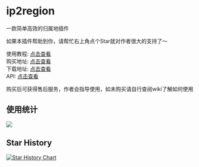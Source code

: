 # ip2region

一款简单高效的归属地插件

如果本插件帮助到你，请帮忙右上角点个Star就对作者很大的支持了～

使用教程: [点击查看](https://ricedoc.handyplus.cn/wiki/ip2region/README/)  
购买地址: [点击查看](https://afdian.net/item/c1bf175c4a3111ed94bb52540025c377)  
下载地址: [点击查看](https://github.com/handy-git/ip2region/releases)  
API: [点击查看](https://handy-git.github.io/ip2region/)

购买后可获得售后服务，作者会指导使用，如未购买请自行查阅wiki了解如何使用

## 使用统计

![](https://bstats.org/signatures/bukkit/ip2region.svg)

## Star History

[![Star History Chart](https://api.star-history.com/svg?repos=handy-git/ip2region&type=Date)](https://star-history.com/#handy-git/ip2region&Date)


